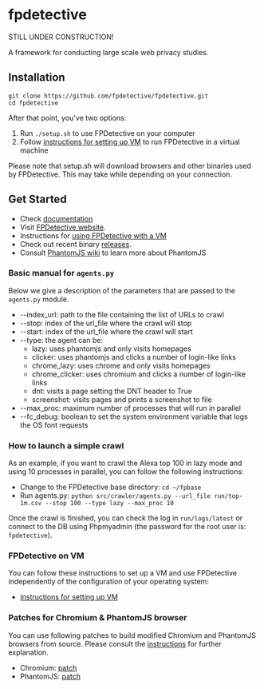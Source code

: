 fpdetective
===========
STILL UNDER CONSTRUCTION!

A framework for conducting large scale web privacy studies.

## Installation

```
git clone https://github.com/fpdetective/fpdetective.git
cd fpdetective
```
After that point, you've two options: 

1. Run `./setup.sh` to use FPDetective on your computer
2. Follow [instructions for setting up VM](https://github.com/fpdetective/fpdetective/blob/master/vm/README.md)
to run FPDetective in a virtual machine

Please note that setup.sh will download browsers and other binaries used by FPDetective. 
This may take while depending on your connection.

## Get Started
* Check [documentation](https://github.com/fpdetective/fpdetective/wiki)
* Visit [FPDetective website](https://www.cosic.esat.kuleuven.be/fpdetective/).
* Instructions for [using FPDetective with a VM](https://github.com/fpdetective/fpdetective/wiki/Instructions-for-setting-up-VM)
* Check out recent binary [releases](https://github.com/fpdetective/phantomjs/releases).
* Consult [PhantomJS wiki](https://github.com/ariya/phantomjs/wiki) to learn more about PhantomJS

### Basic manual for `agents.py`
Below we give a description of the parameters that are passed to the `agents.py` module.
* --index_url: path to the file containing the list of URLs to crawl
* --stop: index of the url_file where the crawl will stop
* --start: index of the url_file where the crawl will start
* --type: the agent can be:
   * lazy: uses phantomjs and only visits homepages
   * clicker: uses phantomjs and clicks a number of login-like links
   * chrome_lazy: uses chrome and only visits homepages
   * chrome_clicker: uses chromium and clicks a number of login-like links
   * dnt: visits a page setting the DNT header to True
   * screenshot: visits pages and prints a screenshot to file
* --max_proc: maximum number of processes that will run in parallel
* --fc_debug: boolean to set the system environment variable that logs the OS font requests


### How to launch a simple crawl
As an example, if you want to crawl the Alexa top 100 in lazy mode and using 10 processes in parallel, you can follow the following instructions:

* Change to the FPDetective base directory: `cd ~/fpbase` 
* Run agents.py: `python src/crawler/agents.py --url_file run/top-1m.csv --stop 100 --type lazy --max_proc 10`

Once the crawl is finished, you can check the log in `run/logs/latest` or connect to the DB using Phpmyadmin (the password for the root user is: `fpdetective`).

### FPDetective on VM
You can follow these instructions to set up a VM and use FPDetective independently of the configuration of your operating system:

* [Instructions for setting up VM](https://github.com/fpdetective/fpdetective/wiki/Instructions-for-setting-up-VM)

### Patches for Chromium & PhantomJS browser
You can use following patches to build modified Chromium and PhantomJS browsers from source. Please consult the [instructions](https://github.com/fpdetective/fpdetective/blob/master/patches/README.md) for further explanation.
 
* Chromium: [patch](https://github.com/fpdetective/fpdetective/blob/master/patches/chromium.patch)
* PhantomJS: [patch](https://github.com/fpdetective/fpdetective/blob/master/patches/phantomjs.patch)
